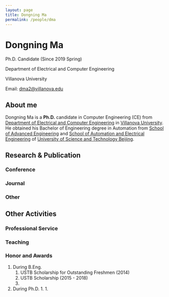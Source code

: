 ```yaml
---
layout: page
title: Dongning Ma
permalink: /people/dma
---
```


# Dongning Ma
Ph.D. Candidate (Since 2019 Spring)

Department of Electrical and Computer Engineering

Villanova University

Email: dma2@villanova.edu

## About me
Dongning Ma is a **Ph.D.** candidate in Computer Engineering (CE) from [Department of Electrical and Computer Engineering](https://www1.villanova.edu/villanova/engineering/departments/ece.html) in [Villanova University](https://www1.villanova.edu/). He obtained his Bachelor of Engineering degree in Automation from [School of Advanced Engineering](http://ae.ustb.edu.cn/) and [School of Automation and Electrical Engineering](http://saee.ustb.edu.cn/) of [University of Science and Technology Beijing](https://http://ae.ustb.edu.cn/www.ustb.edu.cn).
## Research & Publication
### Conference
### Journal
### Other

## Other Activities
### Professional Service
### Teaching
### Honor and Awards
1. During B.Eng.
	1. USTB Scholarship for Outstanding Freshmen (2014)
	1. USTB Scholarship (2015 - 2018)
	1. 
1. During Ph.D.
	1. 
	1. 

